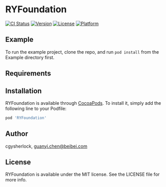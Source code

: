 # RYFoundation

[![CI Status](https://img.shields.io/travis/cgysherlock/RYFoundation.svg?style=flat)](https://travis-ci.org/cgysherlock/RYFoundation)
[![Version](https://img.shields.io/cocoapods/v/RYFoundation.svg?style=flat)](https://cocoapods.org/pods/RYFoundation)
[![License](https://img.shields.io/cocoapods/l/RYFoundation.svg?style=flat)](https://cocoapods.org/pods/RYFoundation)
[![Platform](https://img.shields.io/cocoapods/p/RYFoundation.svg?style=flat)](https://cocoapods.org/pods/RYFoundation)

## Example

To run the example project, clone the repo, and run `pod install` from the Example directory first.

## Requirements

## Installation

RYFoundation is available through [CocoaPods](https://cocoapods.org). To install
it, simply add the following line to your Podfile:

```ruby
pod 'RYFoundation'
```

## Author

cgysherlock, guanyi.chen@beibei.com

## License

RYFoundation is available under the MIT license. See the LICENSE file for more info.
